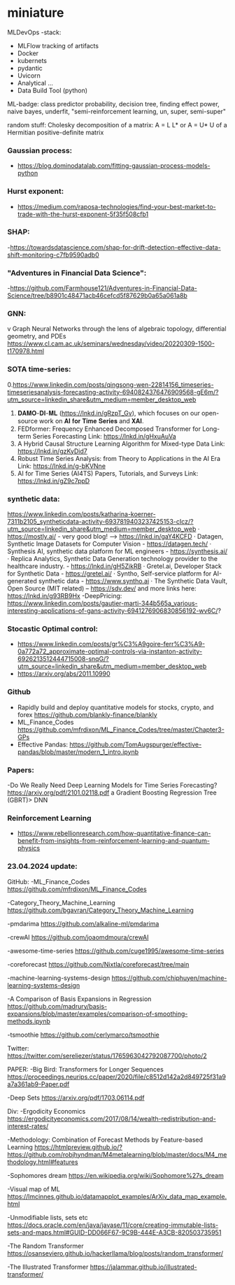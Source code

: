 # miniature

MLDevOps -stack:
- MLFlow tracking of artifacts
- Docker
- kubernets
- pydantic
- Uvicorn
- Analytical ...
- Data Build Tool (python)

ML-badge:
class predictor probability, decision tree, finding effect power, naive bayes, underfit, "semi-reinforcement learning, un, super, semi-super"

random stuff:
Cholesky decomposition of a matrix: A = L L* or A = U* U of a Hermitian positive-definite matrix 

### Gaussian process:
- https://blog.dominodatalab.com/fitting-gaussian-process-models-python


### Hurst exponent: 
- https://medium.com/raposa-technologies/find-your-best-market-to-trade-with-the-hurst-exponent-5f35f508cfb1

### SHAP:
-https://towardsdatascience.com/shap-for-drift-detection-effective-data-shift-monitoring-c7fb9590adb0

### "Adventures in Financial Data Science":
-https://github.com/Farmhouse121/Adventures-in-Financial-Data-Science/tree/b8901c48471acb46cefcd5f87629b0a65a061a8b

### GNN:
v Graph Neural Networks through the lens of algebraic topology, differential geometry, and PDEs https://www.cl.cam.ac.uk/seminars/wednesday/video/20220309-1500-t170978.html

### SOTA time-series:
0.https://www.linkedin.com/posts/qingsong-wen-22814156_timeseries-timeseriesanalysis-forecasting-activity-6940824376476909568-gE6m/?utm_source=linkedin_share&utm_medium=member_desktop_web
1. 𝐃𝐀𝐌𝐎-𝐃𝐈-𝐌𝐋 (https://lnkd.in/gRzpT_Gv), which focuses on our open-source work on 𝐀𝐈 𝐟𝐨𝐫 𝐓𝐢𝐦𝐞 𝐒𝐞𝐫𝐢𝐞𝐬 and 𝐗𝐀𝐈.
2. FEDformer: Frequency Enhanced Decomposed Transformer for Long-term Series Forecasting
Link: https://lnkd.in/gHxuAuVa
3. A Hybrid Causal Structure Learning Algorithm for Mixed-type Data
Link: https://lnkd.in/gzKyDid7
4. Robust Time Series Analysis: from Theory to Applications in the AI Era
Link: https://lnkd.in/g-bKVNne
5. AI for Time Series (AI4TS) Papers, Tutorials, and Surveys
Link: https://lnkd.in/gZ9c7ppD

### synthetic data:
https://www.linkedin.com/posts/katharina-koerner-7311b2105_syntheticdata-activity-6937819403237425153-cIcz/?utm_source=linkedin_share&utm_medium=member_desktop_web
· https://mostly.ai/ - very good blog! --> https://lnkd.in/gaY4KCFD
· Datagen, Synthetic Image Datasets for Computer Vision - https://datagen.tech/
· Synthesis AI, synthetic data platform for ML engineers - https://synthesis.ai/
· Replica Analytics, Synthetic Data Generation technology provider to the healthcare industry. - https://lnkd.in/gH5ZikRB
· Gretel.ai, Developer Stack for Synthetic Data - https://gretel.ai/
· Syntho, Self-service platform for AI-generated synthetic data - https://www.syntho.ai
· The Synthetic Data Vault, Open Source (MIT related) – https://sdv.dev/ and more links here: https://lnkd.in/g93RB9Hx
-DeepPricing: https://www.linkedin.com/posts/gautier-marti-344b565a_various-interesting-applications-of-gans-activity-6941276906830856192-wv6C/?

### Stocastic Optimal control:
- https://www.linkedin.com/posts/gr%C3%A9goire-ferr%C3%A9-0a772a72_approximate-optimal-controls-via-instanton-activity-6926213512444715008-snqG/?utm_source=linkedin_share&utm_medium=member_desktop_web
- https://arxiv.org/abs/2011.10990

### Github
- Rapidly build and deploy quantitative models for stocks, crypto, and forex https://github.com/blankly-finance/blankly
- ML_Finance_Codes https://github.com/mfrdixon/ML_Finance_Codes/tree/master/Chapter3-GPs
- Effective Pandas: https://github.com/TomAugspurger/effective-pandas/blob/master/modern_1_intro.ipynb

### Papers:
-Do We Really Need Deep Learning Models for Time Series Forecasting? https://arxiv.org/pdf/2101.02118.pdf a Gradient Boosting Regression Tree (GBRT)> DNN

### Reinforcement Learning
- https://www.rebellionresearch.com/how-quantitative-finance-can-benefit-from-insights-from-reinforcement-learning-and-quantum-physics

### 23.04.2024 update:

GitHub:
-ML_Finance_Codes
https://github.com/mfrdixon/ML_Finance_Codes

-Category_Theory_Machine_Learning
https://github.com/bgavran/Category_Theory_Machine_Learning

-pmdarima
https://github.com/alkaline-ml/pmdarima

-crewAI
https://github.com/joaomdmoura/crewAI

-awesome-time-series
https://github.com/cuge1995/awesome-time-series

-coreforecast
https://github.com/Nixtla/coreforecast/tree/main

-machine-learning-systems-design
https://github.com/chiphuyen/machine-learning-systems-design

-A Comparison of Basis Expansions in Regression
https://github.com/madrury/basis-expansions/blob/master/examples/comparison-of-smoothing-methods.ipynb

-tsmoothie
https://github.com/cerlymarco/tsmoothie

Twitter:
https://twitter.com/sereliezer/status/1765963042792087700/photo/2

PAPER:
-Big Bird: Transformers for Longer Sequences
https://proceedings.neurips.cc/paper/2020/file/c8512d142a2d849725f31a9a7a361ab9-Paper.pdf

-Deep Sets
https://arxiv.org/pdf/1703.06114.pdf

Div:
-Ergodicity Economics
https://ergodicityeconomics.com/2017/08/14/wealth-redistribution-and-interest-rates/

-Methodology: Combination of Forecast Methods by Feature-based Learning
https://htmlpreview.github.io/?https://github.com/robjhyndman/M4metalearning/blob/master/docs/M4_methodology.html#features

-Sophomores dream
https://en.wikipedia.org/wiki/Sophomore%27s_dream

-Visual map of ML
https://lmcinnes.github.io/datamapplot_examples/ArXiv_data_map_example.html

-Unmodifiable lists, sets etc
https://docs.oracle.com/en/java/javase/11/core/creating-immutable-lists-sets-and-maps.html#GUID-DD066F67-9C9B-444E-A3CB-820503735951

-The Random Transformer
https://osanseviero.github.io/hackerllama/blog/posts/random_transformer/

-The Illustrated Transformer
https://jalammar.github.io/illustrated-transformer/
